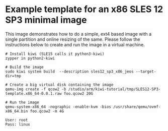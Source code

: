 # Example template for an x86 SLES 12 SP3 minimal image

This image demonstrates how to do a simple, ext4 based image with a single
partition and online resizing of the same. Please follow the instructions
below to create and run the image in a virtual machine.

    # Install kiwi (SLE15 calls it python3-kiwi)
    zypper in python2-kiwi
    
    # Build the image
    sudo kiwi system build  --description sles12_sp3_x86_jeos --target-dir=tmp
    
    # Create a big virtual disk containing the image
    qemu-img create -f qcow2 -b /studio/arm/kiwi-tutorial/tmp/SLES12-SP3-template.x86_64-0.0.1.raw foo.qcow2 20G
    
    # Run the image
    qemu-system-x86_64 -nographic -enable-kvm -bios /usr/share/qemu/ovmf-x86_64.bin foo.qcow2 -m 4G
    
    User: root
    Pass: linux
